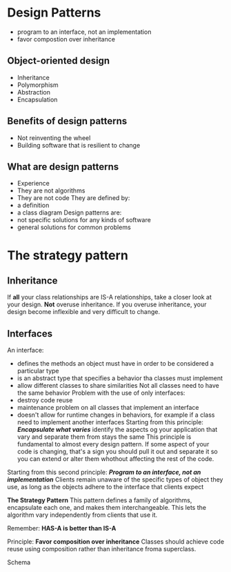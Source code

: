 # Design Patterns
- program to an interface, not an implementation
- favor compostion over inheritance
## Object-oriented design
- Inheritance
- Polymorphism
- Abstraction
- Encapsulation
## Benefits of design patterns
- Not reinventing the wheel
- Building software that is resilient to change
## What are design patterns
- Experience
- They are not algorithms
- They are not code
They are defined by:
- a definition
- a class diagram
Design patterns are:
- not specific solutions for any kinds of software
- general solutions for common problems
# The strategy pattern
## Inheritance
If **all** your class relationships are IS-A relationships, take a closer look at your design.
**Not** overuse inheritance. If you overuse inheritance, your design become inflexible and very difficult to change.
## Interfaces
An interface:
- defines the methods an object must have in order to be considered a particular type
- is an abstract type that specifies a behavior tha classes must implement
- allow different classes to share similarities
Not all classes need to have the same behavior
Problem with the use of only interfaces:
- destroy code reuse
- maintenance problem on all classes that implement an interface
- doesn't allow for runtime changes in behaviors, for example if a class need to implement another interfaces
Starting from this principle:
    ***Encapsulate what varies***
    identify the aspects og your application that vary and separate them from stays the same
This principle is fundamental to almost every design pattern.
If some aspect of your code is changing, that's a sign you should pull it out and separate it so you can extend or alter them whothout affecting the rest of the code.

Starting from this second principle:
    ***Program to an interface, not an implementation***
    Clients remain unaware of the specific types of object they use, as long as the objects adhere to the interface that clients expect

**The Strategy Pattern**
    This pattern defines a family of algorithms, encapsulate each one, and makes them interchangeable. This lets the algorithm vary independently from clients that use it.

Remember: **HAS-A is better than IS-A**

Principle:
    **Favor composition over inheritance**
    Classes should achieve code reuse using composition rather than inheritance froma superclass.

Schema



  







  